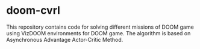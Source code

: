 # doom-cvrl
This repository contains code for solving different missions of DOOM game using VizDOOM environments for DOOM game. The algorithm is based on Asynchronous Advantage Actor-Critic Method.

